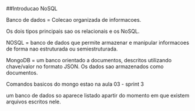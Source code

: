 ##Introducao NoSQL

Banco de dados = Colecao organizada de informacoes.

Os dois tipos principais sao os relacionais e os NoSQL.

NOSQL = banco de dados que permite armazenar e manipular informacoes de forma nao estruturada ou semiestruturada.

MongoDB = um banco orientado a documentos, descritos utilizando chave/valor no formato JSON. Os dados sao armazenados como documentos.

Comandos basicos do mongo estao na aula 03 - sprint 3

um banco de dados so aparece listado apartir do momento em que existem arquivos escritos nele.
